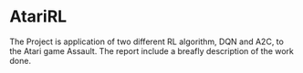 # AtariRL
The Project is application of two different RL algorithm, DQN and A2C, to the Atari game Assault. 
The report include a breafly description of the work done. 
